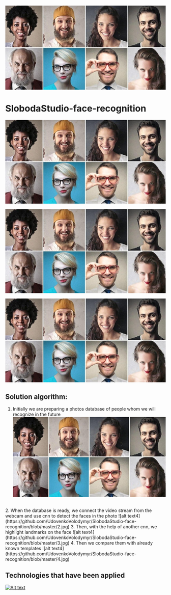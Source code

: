 ![alt text3](https://github.com/UdovenkoVolodymyr/SlobodaStudio-face-recognition/blob/master/1.jpg)
# SlobodaStudio-face-recognition
![alt text3](https://github.com/UdovenkoVolodymyr/SlobodaStudio-face-recognition/blob/master/1.jpg)

![alt text3](https://github.com/UdovenkoVolodymyr/SlobodaStudio-face-recognition/blob/master/1.jpg)

![alt text3](https://github.com/UdovenkoVolodymyr/SlobodaStudio-face-recognition/blob/master/1.jpg)

## Solution algorithm:
1. Initially we are preparing a photos database of people whom we will recognize in the future
![alt text3](https://github.com/UdovenkoVolodymyr/SlobodaStudio-face-recognition/blob/master/1.jpg)<br>
<br>
2. When the database is ready, we connect the video stream from the webcam and use cnn to detect the faces in the photo
![alt text4](https://github.com/UdovenkoVolodymyr/SlobodaStudio-face-recognition/blob/master/2.jpg)
3. Then, with the help of another cnn, we highlight landmarks on the face
![alt text4](https://github.com/UdovenkoVolodymyr/SlobodaStudio-face-recognition/blob/master/3.jpg)
4. Then we compare them with already known templates
![alt text4](https://github.com/UdovenkoVolodymyr/SlobodaStudio-face-recognition/blob/master/4.jpg)

## Technologies that have been applied

[![Alt text](https://img.youtube.com/vi/8YST5EGInfE/0.jpg)](https://www.youtube.com/watch?v=8YST5EGInfE)
